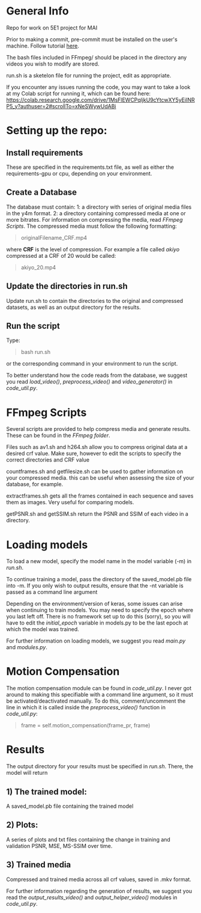 # General Info

Repo for work on 5E1 project for MAI

Prior to making a commit, pre-commit must be installed on the user's machine. Follow tutorial [here](https://pre-commit.com/).

The bash files included in FFmpeg/ should be placed in the directory any videos you wish to modify are stored.

run.sh is a sketelon file for running the project, edit as appropriate.

If you encounter any issues running the code, you may want to take a look at my Colab script for running it, which can be found here:
https://colab.research.google.com/drive/1MsFlEWCPqljkU9cYtcwXY5yEiINRP5_y?authuser=2#scrollTo=xNeSWywUdABi

# Setting up the repo:

## Install requirements 

These are specified in the requirements.txt file, as well as either the requirements-gpu or cpu, depending on your environment.

## Create a Database

The database must contain:
1: a directory with series of original media files in the y4m format.
2: a directory containing compressed media at one or more bitrates. For information on compressing the media, read *FFmpeg Scripts*. The compressed media must follow the following formatting:

> originalFilename_CRF.mp4

where **CRF** is the level of compression. For example a file called *akiyo* compressed at a CRF of 20 would be called:

> akiyo_20.mp4

## Update the directories in run.sh

Update run.sh to contain the directories to the original and compressed datasets, as well as an output directory for the results.

## Run the script

Type:

> bash run.sh

or the corresponding command in your environment to run the script.


To better understand how the code reads from the database, we suggest you read *load_video()*, *preprocess_video()* and *video_generator()* in *code_util.py*.

# FFmpeg Scripts

Several scripts are provided to help compress media and generate results. These can be found in the *FFmpeg folder*. 

Files such as av1.sh and h264.sh allow you to compress original data at a desired crf value. Make sure, however to edit the scripts to specify the correct directories and CRF value

countframes.sh and getfilesize.sh can be used to gather information on your compressed media. this can be useful when assessing the size of your database, for example.

extractframes.sh gets all the frames contained in each sequence and saves them as images. Very useful for comparing models.

getPSNR.sh and getSSIM.sh return the PSNR and SSIM of each video in a directory.

# Loading models

To load a new model, specify the model name in the model variable (-m) in *run.sh*. 

To continue training a model, pass the directory of the saved_model.pb file into -m. If you only wish to output results, ensure that the -nt variable is passed as a command line argument

Depending on the environment/version of keras, some issues can arise when continuing to train models. You may need to specify the epoch where you last left off. There is no framework set up to do this (sorry), so you will have to edit the *initial_epoch* variable in models.py to be the last epoch at which the model was trained.

For further information on loading models, we suggest you read *main.py* and *modules.py*.

# Motion Compensation

The motion compensation module can be found in *code_util.py*. I never got around to making this specifiable with a command line argument, so it must be activated/deactivated manually. To do this, comment/uncomment the line in which it is called inside the *preprocess_video()* function in *code_util.py*:

> frame = self.motion_compensation(frame_pr, frame)

# Results

The output directory for your results must be specified in *run.sh*. There, the model will return

## 1) The trained model:

A saved_model.pb file containing the trained model

## 2) Plots:

A series of plots and txt files containing the change in training and validation PSNR, MSE, MS-SSIM over time.

## 3) Trained media

Compressed and trained media across all crf values, saved in .mkv format.


For further information regarding the generation of results, we suggest you read the *output_results_video()* and *output_helper_video()* modules in *code_util.py*. 